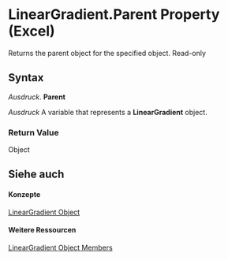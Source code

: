 
# LinearGradient.Parent Property (Excel)

Returns the parent object for the specified object. Read-only


## Syntax

 _Ausdruck_. **Parent**

 _Ausdruck_ A variable that represents a **LinearGradient** object.


### Return Value

Object


## Siehe auch


#### Konzepte


[LinearGradient Object](cb648564-0f57-f1b9-1c89-0329c110583f.md)
#### Weitere Ressourcen


[LinearGradient Object Members](http://msdn.microsoft.com/library/7b9a9bc3-340f-195d-927b-7ac5a7592190%28Office.15%29.aspx)